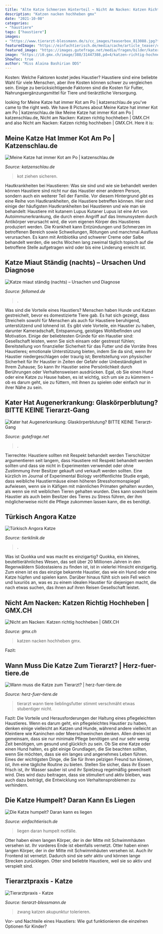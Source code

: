 ```yaml
---
title: "Alte Katze Schmerzen Hinterteil ~ Nicht Am Nacken: Katzen Richtig Hochheben"
description: "Katzen nacken hochheben gmx"
date: "2021-10-08"
categories:
- "haustiere"
tags: ["haustiere"]
images:
- "https://www.tierarzt-blessmann.de/s/cc_images/teaserbox_813088.jpg?t=1471345888"
featuredImage: "https://einfachtierisch.de/media/cache/article_teaser/cms/2014/07/Getigertes-Katzenbaby-in-Blumen-mit-Biene-Shutterstock-Tom-Pingel.jpg?682120"
featured_image: "https://images.gutefrage.net/media/fragen/bilder/kater-hat-augenerkrankung-glaskoerperblutung/0_original.jpg?v=1453910626000"
image: "https://i0.gmx.ch/image/388/31447388,pd=4/katzen-richtig-hochnehmen.jpg"
ShowToc: true
author: "Miss Alaina Bashirian DDS"
---
```



Kosten: Welche Faktoren kostet jedes Haustier?
Haustiere sind eine beliebte Wahl für viele Menschen, aber ihre Kosten können schwer zu vergleichen sein. Einige zu berücksichtigende Faktoren sind die Kosten für Futter, Nahrungsergänzungsmittel für Tiere und tierärztliche Versorgung.

	

		
looking for Meine Katze hat immer Kot am Po | katzenschlau.de you've came to the right web. We have 8 Pictures about Meine Katze hat immer Kot am Po | katzenschlau.de like Meine Katze hat immer Kot am Po | katzenschlau.de, Nicht am Nacken: Katzen richtig hochheben | GMX.CH and also Nicht am Nacken: Katzen richtig hochheben | GMX.CH. Here it is:
		
    
## Meine Katze Hat Immer Kot Am Po | Katzenschlau.de

<img loading=lazy src="https://www.katzenschlau.de/wp-content/uploads/2021/05/Katze_auto-2048x1536.jpg" onerror="this.onerror=null;this.src='https://tse1.mm.bing.net/th?id=OIP.ySs8HyqBUd8tDSc22x1x9QHaFj&amp;pid=15.1';" alt="Meine Katze hat immer Kot am Po | katzenschlau.de">

_Source: katzenschlau.de_

>kot ziehen sicheren. 

	

Hautkrankheiten bei Haustieren: Was sie sind und wie sie behandelt werden können
Haustiere sind nicht nur das Haustier einer anderen Person, sondern auch ein weiterer Teil der Familie. Vor diesem Hintergrund gibt es eine Reihe von Hautkrankheiten, die Haustiere betreffen können. Hier sind einige der häufigsten Hautkrankheiten bei Haustieren und wie man sie behandelt:
Haustiere mit kutanem Lupus
Kutaner Lupus ist eine Art von Autoimmunerkrankung, die durch einen Angriff auf das Immunsystem durch Antikörper verursacht wird, die vom eigenen Körper des Haustieres produziert werden. Die Krankheit kann Entzündungen und Schmerzen im betroffenen Bereich sowie Schwellungen, Rötungen und manchmal Ausfluss verursachen. Es kann mit Antibiotika und schwerer Creme oder Salbe behandelt werden, die sechs Wochen lang zweimal täglich topisch auf die betroffene Stelle aufgetragen wird oder bis eine Linderung erreicht ist.

    
## Katze Miaut Ständig (nachts) – Ursachen Und Diagnose

<img loading=lazy src="https://www.fellomed.de/wp-content/uploads/2018/07/Katze-miaut-ständig.jpg" onerror="this.onerror=null;this.src='https://tse4.mm.bing.net/th?id=OIP.rIa3JjX9LhnToIJLjxUMnQHaEy&amp;pid=15.1';" alt="Katze miaut ständig (nachts) – Ursachen und Diagnose">

_Source: fellomed.de_

>. 

	

Was sind die Vorteile eines Haustiers?
Menschen haben Hunde und Katzen gestreichelt, bevor es domestizierte Tiere gab. Es hat sich gezeigt, dass Streicheln sowohl für Menschen als auch für Haustiere beruhigend, unterstützend und lohnend ist. Es gibt viele Vorteile, ein Haustier zu haben, darunter Kameradschaft, Entspannung, geistiges Wohlbefinden und Motivation. Einige der beliebtesten Gründe für ein Haustier sind: Gesellschaft leisten, wenn Sie sich einsam oder gestresst fühlen; Bereitstellung von finanzieller Sicherheit für das Futter und die Vorräte Ihres Haustieres; emotionale Unterstützung bieten, indem Sie da sind, wenn Ihr Haustier niedergeschlagen oder traurig ist; Bereitstellung von physischer Sicherheit für Ihr Haustier in Zeiten der Gefahr oder Unbeständigkeit in Ihrem Zuhause; So kann Ihr Haustier seine Persönlichkeit durch Berührungen oder Verhaltensweisen ausdrücken. Egal, ob Sie einen Hund oder eine Katze zu Hause haben, es ist wichtig, sich um sie zu kümmern – ob es darum geht, sie zu füttern, mit ihnen zu spielen oder einfach nur in ihrer Nähe zu sein.

    
## Kater Hat Augenerkrankung: Glaskörperblutung? BITTE KEINE Tierarzt-Gang

<img loading=lazy src="https://images.gutefrage.net/media/fragen/bilder/kater-hat-augenerkrankung-glaskoerperblutung/0_original.jpg?v=1453910626000" onerror="this.onerror=null;this.src='https://tse2.mm.bing.net/th?id=OIP.mC0Cs76daC9EYJSIqYFnuQHaIi&amp;pid=15.1';" alt="Kater hat Augenerkrankung: Glaskörperblutung? BITTE KEINE Tierarzt-Gang">

_Source: gutefrage.net_

>. 

	

Tierrechte: Haustiere sollten mit Respekt behandelt werden
Tierschützer argumentieren seit langem, dass Haustiere mit Respekt behandelt werden sollten und dass sie nicht in Experimenten verwendet oder ohne Zustimmung ihrer Besitzer gekauft und verkauft werden sollten. Eine kürzlich im Journal of Experimental Biology veröffentlichte Studie ergab, dass weibliche Haustiermäuse einen höheren Stresshormonspiegel aufwiesen, wenn sie in Käfigen mit männlichen Primaten gehalten wurden, als wenn sie mit weiblichen Tieren gehalten wurden. Dies kann sowohl beim Haustier als auch beim Besitzer des Tieres zu Stress führen, der ihm möglicherweise nicht die Pflege zukommen lassen kann, die es benötigt.

    
## Türkisch Angora Katze

<img loading=lazy src="http://www.tierklinik.de/images/stories/tier_abc/katzen/tuerkisch_angora/tuerkisch_angora1.jpg" onerror="this.onerror=null;this.src='https://tse4.mm.bing.net/th?id=OIP.hFMGHmQ7f248aCQkt39mQQAAAA&amp;pid=15.1';" alt="Türkisch Angora Katze">

_Source: tierklinik.de_

>. 

	

Was ist Quokka und was macht es einzigartig?
Quokka, ein kleines, beuteltierähnliches Wesen, das seit über 20 Millionen Jahren in den Regenwäldern Südostasiens zu finden ist, ist in vielerlei Hinsicht einzigartig. Zum einen ist es das einzige bekannte Haustier, das wie ein Hund oder eine Katze hüpfen und spielen kann. Darüber hinaus fühlt sich sein Fell weich und luxuriös an, was es zu einem idealen Haustier für diejenigen macht, die nach etwas suchen, das ihnen auf ihren Reisen Gesellschaft leistet.

    
## Nicht Am Nacken: Katzen Richtig Hochheben | GMX.CH

<img loading=lazy src="https://i0.gmx.ch/image/388/31447388,pd=4/katzen-richtig-hochnehmen.jpg" onerror="this.onerror=null;this.src='https://tse1.mm.bing.net/th?id=OIP.aS-w8O5Q8tO8WE6JnhbHYQHaFj&amp;pid=15.1';" alt="Nicht am Nacken: Katzen richtig hochheben | GMX.CH">

_Source: gmx.ch_

>katzen nacken hochheben gmx. 

	

Fazit:

    
## Wann Muss Die Katze Zum Tierarzt? | Herz-fuer-tiere.de

<img loading=lazy src="https://images.herz-fuer-tiere.de/images/_aliases/500w/9/4/5/4/224549-1-de-DE/Katze_Tierarzt_1.jpg" onerror="this.onerror=null;this.src='https://tse2.mm.bing.net/th?id=OIP.dPlyq0F9iBpgKQ1r5_peGgHaE7&amp;pid=15.1';" alt="Wann muss die Katze zum Tierarzt? | herz-fuer-tiere.de">

_Source: herz-fuer-tiere.de_

>tierarzt wann tiere lieblingsfutter stimmt verschmäht etwas stubentiger nicht. 

	

Fazit: Die Vorteile und Herausforderungen der Haltung eines pflegeleichten Haustieres.
Wenn es darum geht, ein pflegeleichtes Haustier zu haben, denken einige vielleicht an Katzen und Hunde, während andere vielleicht an Kleintiere wie Kaninchen oder Meerschweinchen denken. Allen dreien ist gemeinsam, dass sie nur minimale Pflege benötigen und nur sehr wenig Zeit benötigen, um gesund und glücklich zu sein. Ob Sie eine Katze oder einen Hund halten, es gibt einige Grundlagen, die Sie beachten sollten, wenn Sie möchten, dass sie ein langes und angenehmes Leben führen.
Eines der wichtigsten Dinge, die Sie für Ihren pelzigen Freund tun können, ist, ihm eine tägliche Routine zu bieten. Stellen Sie sicher, dass ihr Essen frisch ist, ihr Wasser sauber ist und ihr Spielzeug regelmäßig gewechselt wird. Dies wird dazu beitragen, dass sie stimuliert und aktiv bleiben, was auch dazu beiträgt, die Entwicklung von Verhaltensproblemen zu verhindern.

    
## Die Katze Humpelt? Daran Kann Es Liegen

<img loading=lazy src="https://einfachtierisch.de/media/cache/article_teaser/cms/2014/07/Getigertes-Katzenbaby-in-Blumen-mit-Biene-Shutterstock-Tom-Pingel.jpg?682120" onerror="this.onerror=null;this.src='https://tse3.mm.bing.net/th?id=OIP.A3tylL2G5md2WUhrpOzskwHaFh&amp;pid=15.1';" alt="Die Katze humpelt? Daran kann es liegen">

_Source: einfachtierisch.de_

>liegen daran humpelt notfälle. 

	

Otter haben einen langen Körper, der in der Mitte mit Schwimmhäuten versehen ist. Ihr vorderes Ende ist ebenfalls vernetzt.
Otter haben einen langen Körper, der in der Mitte mit Schwimmhäuten versehen ist. Auch ihr Frontend ist vernetzt. Dadurch sind sie sehr aktiv und können lange Strecken zurücklegen. Otter sind beliebte Haustiere, weil sie so aktiv und verspielt sind.

    
## Tierarztpraxis - Katze

<img loading=lazy src="https://www.tierarzt-blessmann.de/s/cc_images/teaserbox_813088.jpg?t=1471345888" onerror="this.onerror=null;this.src='https://tse4.mm.bing.net/th?id=OIP.6j7eMNguz3eqm9f6UzhQswDHE5&amp;pid=15.1';" alt="Tierarztpraxis - Katze">

_Source: tierarzt-blessmann.de_

>zwang katzen akupunktur tolerieren. 

	

Vor- und Nachteile eines Haustiers: Wie gut funktionieren die einzelnen Optionen für Kinder?

